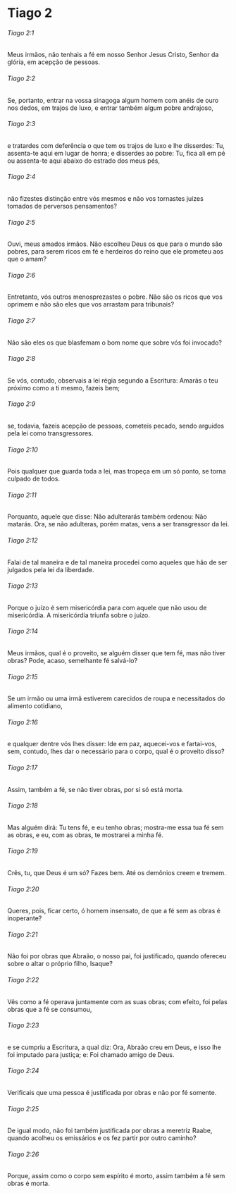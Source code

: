 # Tiago 2

###### Tiago 2:1

Meus irmãos, não tenhais a fé em nosso Senhor Jesus Cristo, Senhor da glória, em acepção de pessoas.

###### Tiago 2:2

Se, portanto, entrar na vossa sinagoga algum homem com anéis de ouro nos dedos, em trajos de luxo, e entrar também algum pobre andrajoso,

###### Tiago 2:3

e tratardes com deferência o que tem os trajos de luxo e lhe disserdes: Tu, assenta-te aqui em lugar de honra; e disserdes ao pobre: Tu, fica ali em pé ou assenta-te aqui abaixo do estrado dos meus pés,

###### Tiago 2:4

não fizestes distinção entre vós mesmos e não vos tornastes juízes tomados de perversos pensamentos?

###### Tiago 2:5

Ouvi, meus amados irmãos. Não escolheu Deus os que para o mundo são pobres, para serem ricos em fé e herdeiros do reino que ele prometeu aos que o amam?

###### Tiago 2:6

Entretanto, vós outros menosprezastes o pobre. Não são os ricos que vos oprimem e não são eles que vos arrastam para tribunais?

###### Tiago 2:7

Não são eles os que blasfemam o bom nome que sobre vós foi invocado?

###### Tiago 2:8

Se vós, contudo, observais a lei régia segundo a Escritura: Amarás o teu próximo como a ti mesmo, fazeis bem;

###### Tiago 2:9

se, todavia, fazeis acepção de pessoas, cometeis pecado, sendo arguidos pela lei como transgressores.

###### Tiago 2:10

Pois qualquer que guarda toda a lei, mas tropeça em um só ponto, se torna culpado de todos.

###### Tiago 2:11

Porquanto, aquele que disse: Não adulterarás também ordenou: Não matarás. Ora, se não adulteras, porém matas, vens a ser transgressor da lei.

###### Tiago 2:12

Falai de tal maneira e de tal maneira procedei como aqueles que hão de ser julgados pela lei da liberdade.

###### Tiago 2:13

Porque o juízo é sem misericórdia para com aquele que não usou de misericórdia. A misericórdia triunfa sobre o juízo.

###### Tiago 2:14

Meus irmãos, qual é o proveito, se alguém disser que tem fé, mas não tiver obras? Pode, acaso, semelhante fé salvá-lo?

###### Tiago 2:15

Se um irmão ou uma irmã estiverem carecidos de roupa e necessitados do alimento cotidiano,

###### Tiago 2:16

e qualquer dentre vós lhes disser: Ide em paz, aquecei-vos e fartai-vos, sem, contudo, lhes dar o necessário para o corpo, qual é o proveito disso?

###### Tiago 2:17

Assim, também a fé, se não tiver obras, por si só está morta.

###### Tiago 2:18

Mas alguém dirá: Tu tens fé, e eu tenho obras; mostra-me essa tua fé sem as obras, e eu, com as obras, te mostrarei a minha fé.

###### Tiago 2:19

Crês, tu, que Deus é um só? Fazes bem. Até os demônios creem e tremem.

###### Tiago 2:20

Queres, pois, ficar certo, ó homem insensato, de que a fé sem as obras é inoperante?

###### Tiago 2:21

Não foi por obras que Abraão, o nosso pai, foi justificado, quando ofereceu sobre o altar o próprio filho, Isaque?

###### Tiago 2:22

Vês como a fé operava juntamente com as suas obras; com efeito, foi pelas obras que a fé se consumou,

###### Tiago 2:23

e se cumpriu a Escritura, a qual diz: Ora, Abraão creu em Deus, e isso lhe foi imputado para justiça; e: Foi chamado amigo de Deus.

###### Tiago 2:24

Verificais que uma pessoa é justificada por obras e não por fé somente.

###### Tiago 2:25

De igual modo, não foi também justificada por obras a meretriz Raabe, quando acolheu os emissários e os fez partir por outro caminho?

###### Tiago 2:26

Porque, assim como o corpo sem espírito é morto, assim também a fé sem obras é morta.


